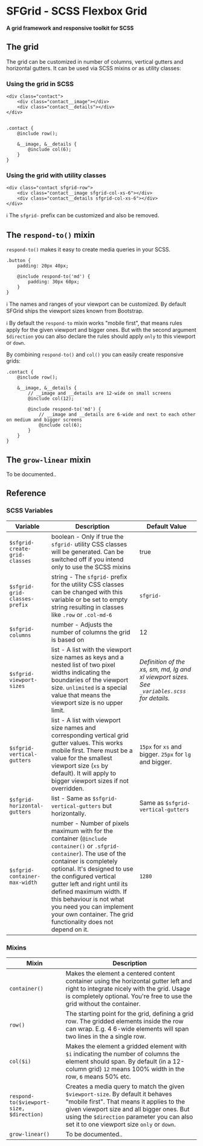 # SFGrid - SCSS Flexbox Grid

**A grid framework and responsive toolkit for SCSS**

## The grid

The grid can be customized in number of columns, vertical gutters and horizontal gutters.
It can be used via SCSS mixins or as utility classes:

### Using the grid in SCSS

````
<div class="contact">
    <div class="contact__image"></div>
    <div class="contact__details"></div>
</div>


.contact {
    @include row();

    &__image, &__details {
        @include col(6);
    }
}
````

### Using the grid with utility classes

````
<div class="contact sfgrid-row">
    <div class="contact__image sfgrid-col-xs-6"></div>
    <div class="contact__details sfgrid-col-xs-6"></div>
</div>
````
ℹ️ The `sfgrid-` prefix can be customized and also be removed.

## The `respond-to()` mixin

`respond-to()` makes it easy to create media queries in your SCSS.

````
.button {
    padding: 20px 40px;

    @include respond-to('md') {
        padding: 30px 60px;
    }
}
````
ℹ️ The names and ranges of your viewport can be customized. By default SFGrid ships the viewport sizes known from Bootstrap.

ℹ️ By default the `respond-to` mixin works "mobile first", that means rules apply for the given viewport and bigger ones. But with the second argument `$direction` you can also declare the rules should apply `only` to this viewport or `down`.

By combining `respond-to()` and `col()` you can easily create responsive grids:

````
.contact {
    @include row();

    &__image, &__details {
        // __image and __details are 12-wide on small screens
        @include col(12);

        @include respond-to('md') {
            // __image and __details are 6-wide and next to each other on medium and bigger screens
            @include col(6);
        }
    }
}
````

## The `grow-linear` mixin

To be documented..

## Reference

### SCSS Variables

|Variable|Description|Default Value|
|---|---|---|
|`$sfgrid-create-grid-classes`|boolean - Only if true the `sfgrid-` utility CSS classes will be generated. Can be switched off if you intend only to use the SCSS mixins|true|
|`$sfgrid-grid-classes-prefix`|string - The `sfgrid-` prefix for the utility CSS classes can be changed with this variable or be set to empty string resulting in classes like `.row` or `.col-md-6`|`sfgrid-`|
|`$sfgrid-columns`|number - Adjusts the number of columns the grid is based on|12|
|`$sfgrid-viewport-sizes`|list - A list with the viewport size names as keys and a nested list of two pixel widths indicating the boundaries of the viewport size. `unlimited` is a special value that means the viewport size is no upper limit.|*Definition of the xs, sm, md, lg and xl viewport sizes. See `_variables.scss` for details.*|
|`$sfgrid-vertical-gutters`|list - A list with viewport size names and corresponding vertical grid gutter values. This works mobile first. There must be a value for the smallest viewport size (`xs` by default). It will apply to bigger viewport sizes if not overridden.|`15px` for `xs` and bigger. `25px` for `lg` and bigger.|
|`$sfgrid-horizontal-gutters`|list - Same as `$sfgrid-vertical-gutters` but horizontally.|Same as `$sfgrid-vertical-gutters`|
|`$sfgrid-container-max-width`|number - Number of pixels maximum with for the container (`@include container()` or `.sfgrid-container`). The use of the container is completely optional. It's designed to use the configured vertical gutter left and right until its defined maximum width. If this behaviour is not what you need you can implement your own container. The grid functionality does not depend on it.|`1280`|

### Mixins

|Mixin|Description|
|---|---|
|`container()`|Makes the element a centered content container using the horizontal gutter left and right to integrate nicely with the grid. Usage is completely optional. You're free to use the grid without the container.|
|`row()`|The starting point for the grid, defining a grid row. The gridded elements inside the row can wrap. E.g. 4 6-wide elements will span two lines in the a single row.
|`col($i)`|Makes the element a gridded element with `$i` indicating the number of columns the element should span. By default (in a 12-column grid) `12` means 100% width in the row, `6` means 50% etc.
|`respond-to($viewport-size, $direction)`|Creates a media query to match the given `$viewport-size`. By default it behaves "mobile first". That means it applies to the given viewport size and all bigger ones. But using the `$direction` parameter you can also set it to one viewport size `only` or `down`.|
|`grow-linear()`|To be documented..|
